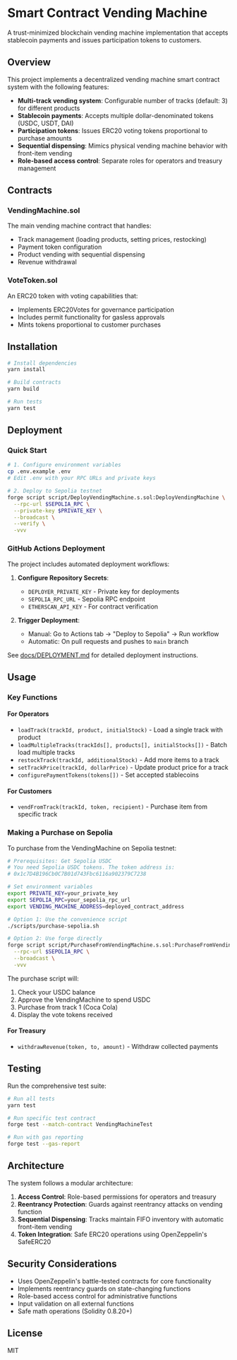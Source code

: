 # Smart Contract Vending Machine

A trust-minimized blockchain vending machine implementation that accepts stablecoin payments and issues participation tokens to customers.

## Overview

This project implements a decentralized vending machine smart contract system with the following features:

- **Multi-track vending system**: Configurable number of tracks (default: 3) for different products
- **Stablecoin payments**: Accepts multiple dollar-denominated tokens (USDC, USDT, DAI)
- **Participation tokens**: Issues ERC20 voting tokens proportional to purchase amounts
- **Sequential dispensing**: Mimics physical vending machine behavior with front-item vending
- **Role-based access control**: Separate roles for operators and treasury management

## Contracts

### VendingMachine.sol
The main vending machine contract that handles:
- Track management (loading products, setting prices, restocking)
- Payment token configuration
- Product vending with sequential dispensing
- Revenue withdrawal

### VoteToken.sol
An ERC20 token with voting capabilities that:
- Implements ERC20Votes for governance participation
- Includes permit functionality for gasless approvals
- Mints tokens proportional to customer purchases

## Installation

```bash
# Install dependencies
yarn install

# Build contracts
yarn build

# Run tests
yarn test
```

## Deployment

### Quick Start

```bash
# 1. Configure environment variables
cp .env.example .env
# Edit .env with your RPC URLs and private keys

# 2. Deploy to Sepolia testnet
forge script script/DeployVendingMachine.s.sol:DeployVendingMachine \
  --rpc-url $SEPOLIA_RPC \
  --private-key $PRIVATE_KEY \
  --broadcast \
  --verify \
  -vvv
```

### GitHub Actions Deployment

The project includes automated deployment workflows:

1. **Configure Repository Secrets**:
   - `DEPLOYER_PRIVATE_KEY` - Private key for deployments
   - `SEPOLIA_RPC_URL` - Sepolia RPC endpoint
   - `ETHERSCAN_API_KEY` - For contract verification

2. **Trigger Deployment**:
   - Manual: Go to Actions tab → "Deploy to Sepolia" → Run workflow
   - Automatic: On pull requests and pushes to `main` branch

See [docs/DEPLOYMENT.md](docs/DEPLOYMENT.md) for detailed deployment instructions.

## Usage

### Key Functions

#### For Operators

- `loadTrack(trackId, product, initialStock)` - Load a single track with product
- `loadMultipleTracks(trackIds[], products[], initialStocks[])` - Batch load multiple tracks
- `restockTrack(trackId, additionalStock)` - Add more items to a track
- `setTrackPrice(trackId, dollarPrice)` - Update product price for a track
- `configurePaymentTokens(tokens[])` - Set accepted stablecoins

#### For Customers

- `vendFromTrack(trackId, token, recipient)` - Purchase item from specific track

### Making a Purchase on Sepolia

To purchase from the VendingMachine on Sepolia testnet:

```bash
# Prerequisites: Get Sepolia USDC
# You need Sepolia USDC tokens. The token address is:
# 0x1c7D4B196Cb0C7B01d743Fbc6116a902379C7238

# Set environment variables
export PRIVATE_KEY=your_private_key
export SEPOLIA_RPC=your_sepolia_rpc_url
export VENDING_MACHINE_ADDRESS=deployed_contract_address

# Option 1: Use the convenience script
./scripts/purchase-sepolia.sh

# Option 2: Use forge directly
forge script script/PurchaseFromVendingMachine.s.sol:PurchaseFromVendingMachine \
  --rpc-url $SEPOLIA_RPC \
  --broadcast \
  -vvv
```

The purchase script will:
1. Check your USDC balance
2. Approve the VendingMachine to spend USDC
3. Purchase from track 1 (Coca Cola)
4. Display the vote tokens received

#### For Treasury

- `withdrawRevenue(token, to, amount)` - Withdraw collected payments

## Testing

Run the comprehensive test suite:

```bash
# Run all tests
yarn test

# Run specific test contract
forge test --match-contract VendingMachineTest

# Run with gas reporting
forge test --gas-report
```

## Architecture

The system follows a modular architecture:

1. **Access Control**: Role-based permissions for operators and treasury
2. **Reentrancy Protection**: Guards against reentrancy attacks on vending function
3. **Sequential Dispensing**: Tracks maintain FIFO inventory with automatic front-item vending
4. **Token Integration**: Safe ERC20 operations using OpenZeppelin's SafeERC20

## Security Considerations

- Uses OpenZeppelin's battle-tested contracts for core functionality
- Implements reentrancy guards on state-changing functions
- Role-based access control for administrative functions
- Input validation on all external functions
- Safe math operations (Solidity 0.8.20+)

## License

MIT
